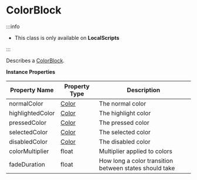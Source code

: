 # ColorBlock

:::info

+ This class is only available on **LocalScripts**

:::

Describes a [ColorBlock](https://docs.unity3d.com/Packages/com.unity.ugui@2.0/api/UnityEngine.UI.ColorBlock.html).

**Instance Properties**

Property Name | Property Type | Description
--- | --- | ---
normalColor | [Color](../color/index.md) | The normal color
highlightedColor | [Color](../color/index.md) | The highlight color
pressedColor | [Color](../color/index.md) | The pressed color
selectedColor | [Color](../color/index.md) | The selected color
disabledColor | [Color](../color/index.md) | The disabled color
colorMultiplier | float | Multiplier applied to colors
fadeDuration | float | How long a color transition between states should take